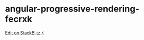 # angular-progressive-rendering-fecrxk

[Edit on StackBlitz ⚡️](https://stackblitz.com/edit/angular-progressive-rendering-fecrxk)